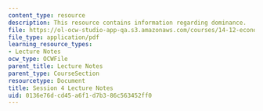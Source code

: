 ```yaml
---
content_type: resource
description: This resource contains information regarding dominance.
file: https://ol-ocw-studio-app-qa.s3.amazonaws.com/courses/14-12-economic-applications-of-game-theory-fall-2012/0136e76dcd45a6f1d7b386c563452ff0_MIT14_12F12_chapter4.pdf
file_type: application/pdf
learning_resource_types:
- Lecture Notes
ocw_type: OCWFile
parent_title: Lecture Notes
parent_type: CourseSection
resourcetype: Document
title: Session 4 Lecture Notes
uid: 0136e76d-cd45-a6f1-d7b3-86c563452ff0
---
```


